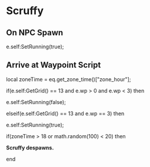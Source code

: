 # Scruffy


## On NPC Spawn

e.self:SetRunning(true);


## Arrive at Waypoint Script

local zoneTime = eq.get_zone_time()["zone_hour"];

if(e.self:GetGrid() == 13 and e.wp > 0 and e.wp < 3) then


e.self:SetRunning(false);

elseif(e.self:GetGrid() == 13 and e.wp == 3) then


e.self:SetRunning(true);


if(zoneTime > 18 or math.random(100) < 20) then



**Scruffy despawns.**

end
